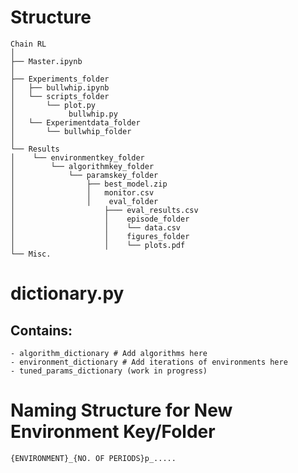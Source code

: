 # Structure

```
Chain RL
│
├── Master.ipynb
│
├── Experiments_folder
│   ├── bullwhip.ipynb
│   └── scripts_folder
│       └── plot.py
│            bullwhip.py
│   └── Experimentdata_folder
│       └── bullwhip_folder
│
└── Results
│    └── environmentkey_folder
│        └── algorithmkey_folder
│            └── paramskey_folder 
│                ├── best_model.zip
│                │   monitor.csv
│                │    eval_folder
│                    ├─── eval_results.csv
│                    │    episode_folder
│                    │    └── data.csv
│                    │    figures_folder
│                    │    └── plots.pdf
└── Misc.
```




# dictionary.py 
## Contains:
    - algorithm_dictionary # Add algorithms here
    - environment_dictionary # Add iterations of environments here
    - tuned_params_dictionary (work in progress)

# Naming Structure for New Environment Key/Folder
```
{ENVIRONMENT}_{NO. OF PERIODS}p_.....
```

